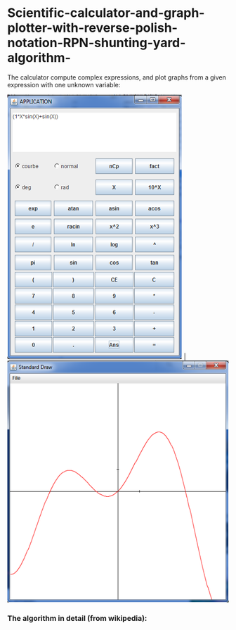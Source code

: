 # Scientific-calculator-and-graph-plotter-with-reverse-polish-notation-RPN-shunting-yard-algorithm-

The calculator compute complex expressions, and plot graphs from a
given expression with one unknown variable:


![Calculator interface](/images/img1.png) | ![Calculator plot](/images/img2.png)


### The algorithm in detail (from wikipedia):

